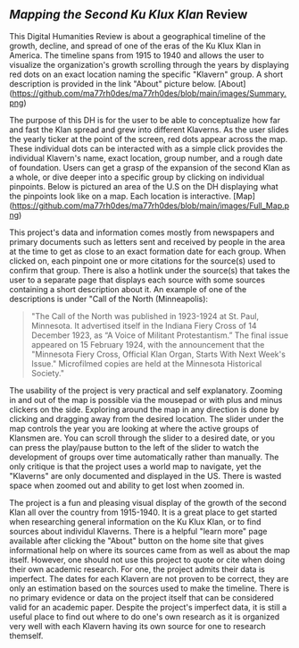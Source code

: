 ## _Mapping the Second Ku Klux Klan_ Review
This Digital Humanities Review is about a geographical timeline of the growth, decline, and spread of one of the eras of the Ku Klux Klan in America. The timeline spans from 1915 to 1940 and allows the user to visualize the organization's growth scrolling through the years by displaying red dots on an exact location naming the specific "Klavern" group. A short description is provided in the link "About" picture below.
[About] (https://github.com/ma77rh0des/ma77rh0des/blob/main/images/Summary.png)

The purpose of this DH is for the user to be able to conceptualize how far and fast the Klan spread and grew into different Klaverns. As the user slides the yearly ticker at the point of the screen, red dots appear across the map. These individual dots can be interacted with as a simple click provides the individual Klavern's name, exact location, group number, and a rough date of foundation. Users can get a grasp of the expansion of the second Klan as a whole, or dive deeper into a specific group by clicking on individual pinpoints. Below is pictured an area of the U.S on the DH displaying what the pinpoints look like on a map. Each location is interactive.
[Map] (https://github.com/ma77rh0des/ma77rh0des/blob/main/images/Full_Map.png)

This project's data and information comes mostly from newspapers and primary documents such as letters sent and received by people in the area at the time to get as close to an exact formation date for each group. When clicked on, each pinpoint one or more citations for the source(s) used to confirm that group. There is also a hotlink under the source(s) that takes the user to a separate page that displays each source with some sources containing a short description about it. An example of one of the descriptions is under "Call of the North (Minneapolis):
> "The Call of the North was published in 1923-1924 at St. Paul, Minnesota. It advertised itself in the Indiana Fiery Cross of 14 December 1923, as “A Voice of Militant Protestantism.” The final issue appeared on 15 February 1924, with the announcement that the "Minnesota Fiery Cross, Official Klan Organ, Starts With Next Week's Issue." Microfilmed copies are held at the Minnesota Historical Society."

The usability of the project is very practical and self explanatory. Zooming in and out of the map is possible via the mousepad or with plus and minus clickers on the side. Exploring around the map in any direction is done by clicking and dragging away from the desired location. The slider under the map controls the year you are looking at where the active groups of Klansmen are. You can scroll through the slider to a desired date, or you can press the play/pause button to the left of the slider to watch the development of groups over time automatically rather than manually. The only critique is that the project uses a world map to navigate, yet the "Klaverns" are only documented and displayed in the US. There is wasted space when zoomed out and ability to get lost when zoomed in.

The project is a fun and pleasing visual display of the growth of the second Klan all over the country from 1915-1940. It is a great place to get started when researching general information on the Ku Klux Klan, or to find sources about individul Klaverns. There is a helpful "learn more" page available after clicking the "About" button on the home site that gives informational help on where its sources came from as well as about the map itself. However, one should not use this project to quote or cite when doing their own academic research. For one, the project admits their data is imperfect. The dates for each Klavern are not proven to be correct, they are only an estimation based on the sources used to make the timeline. There is no primary evidence or data on the project itself that can be considered valid for an academic paper. Despite the project's imperfect data, it is still a useful place to find out where to do one's own research as it is organized very well with each Klavern having its own source for one to research themself.
